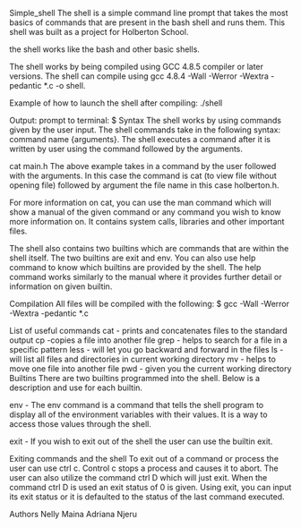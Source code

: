 Simple_shell The shell is a simple command line prompt that takes the most basics of commands that are present in the bash shell and runs them. This shell was built as a project for Holberton School.

the shell works like the bash and other basic shells.

The shell works by being compiled using GCC 4.8.5 compiler or later versions. The shell can compile using gcc 4.8.4 -Wall -Werror -Wextra -pedantic *.c -o shell.

Example of how to launch the shell after compiling: ./shell

Output: prompt to terminal: $ Syntax The shell works by using commands given by the user input. The shell commands take in the following syntax: command name {arguments}. The shell executes a command after it is written by user using the command followed by the arguments.

cat main.h The above example takes in a command by the user followed with the arguments. In this case the command is cat (to view file without opening file) followed by argument the file name in this case holberton.h.

For more information on cat, you can use the man command which will show a manual of the given command or any command you wish to know more information on. It contains system calls, libraries and other important files.

The shell also contains two builtins which are commands that are within the shell itself. The two builtins are exit and env. You can also use help command to know which builtins are provided by the shell. The help command works similarly to the manual where it provides further detail or information on given builtin.

Compilation All files will be compiled with the following: $ gcc -Wall -Werror -Wextra -pedantic *.c

List of useful commands cat - prints and concatenates files to the standard output cp -copies a file into another file grep - helps to search for a file in a specific pattern less - will let you go backward and forward in the files ls - will list all files and directories in current working directory mv - helps to move one file into another file pwd - given you the current working directory Builtins There are two builtins programmed into the shell. Below is a description and use for each builtin.

env - The env command is a command that tells the shell program to display all of the environment variables with their values. It is a way to access those values through the shell.

exit - If you wish to exit out of the shell the user can use the builtin exit.

Exiting commands and the shell To exit out of a command or process the user can use ctrl c. Control c stops a process and causes it to abort. The user can also utilize the command ctrl D which will just exit. When the command ctrl D is used an exit status of 0 is given. Using exit, you can input its exit status or it is defaulted to the status of the last command executed.

Authors Nelly Maina Adriana Njeru
